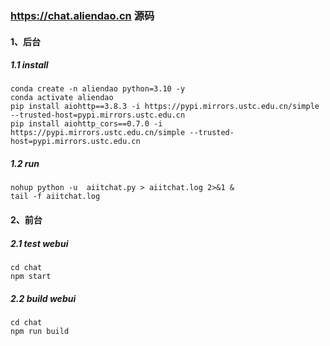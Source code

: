 ### https://chat.aliendao.cn 源码

#### 1、后台

##### 1.1 install

```shell
conda create -n aliendao python=3.10 -y
conda activate aliendao
pip install aiohttp==3.8.3 -i https://pypi.mirrors.ustc.edu.cn/simple --trusted-host=pypi.mirrors.ustc.edu.cn
pip install aiohttp_cors==0.7.0 -i https://pypi.mirrors.ustc.edu.cn/simple --trusted-host=pypi.mirrors.ustc.edu.cn
```

##### 1.2 run

```shell
nohup python -u  aiitchat.py > aiitchat.log 2>&1 &
tail -f aiitchat.log
```

#### 2、前台

##### 2.1 test webui

```shell
cd chat
npm start
```

##### 2.2 build  webui

```shell
cd chat
npm run build
```

